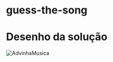 # guess-the-song

# Desenho da solução

![AdvinhaMusica](https://user-images.githubusercontent.com/28874479/170387559-d60ed954-1fbc-4f59-a92b-57b561b1b544.png)
